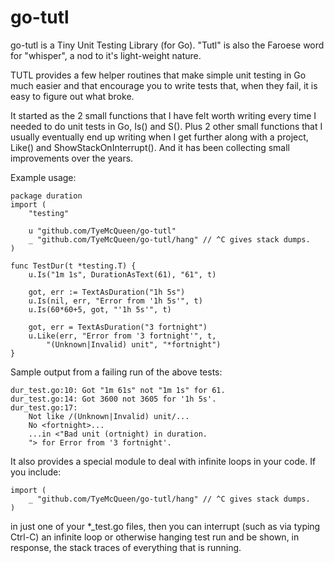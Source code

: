 # go-tutl

go-tutl is a Tiny Unit Testing Library (for Go).  "Tutl" is also the
Faroese word for "whisper", a nod to it's light-weight nature.

TUTL provides a few helper routines that make simple unit testing in Go
much easier and that encourage you to write tests that, when they fail,
it is easy to figure out what broke.

It started as the 2 small functions that I have felt worth writing every
time I needed to do unit tests in Go, Is() and S().  Plus 2 other small
functions that I usually eventually end up writing when I get further
along with a project, Like() and ShowStackOnInterrupt().  And it has been
collecting small improvements over the years.

Example usage:

    package duration
    import (
        "testing"

        u "github.com/TyeMcQueen/go-tutl"
        _ "github.com/TyeMcQueen/go-tutl/hang" // ^C gives stack dumps.
    )

    func TestDur(t *testing.T) {
        u.Is("1m 1s", DurationAsText(61), "61", t)

        got, err := TextAsDuration("1h 5s")
        u.Is(nil, err, "Error from '1h 5s'", t)
        u.Is(60*60+5, got, "'1h 5s'", t)

        got, err = TextAsDuration("3 fortnight")
        u.Like(err, "Error from '3 fortnight'", t,
            "(Unknown|Invalid) unit", "*fortnight")
    }

Sample output from a failing run of the above tests:

    dur_test.go:10: Got "1m 61s" not "1m 1s" for 61.
    dur_test.go:14: Got 3600 not 3605 for '1h 5s'.
    dur_test.go:17:
        Not like /(Unknown|Invalid) unit/...
        No <fortnight>...
        ...in <"Bad unit (ortnight) in duration.
        "> for Error from '3 fortnight'.

It also provides a special module to deal with infinite loops in your
code.  If you include:

    import (
        _ "github.com/TyeMcQueen/go-tutl/hang" // ^C gives stack dumps.
    )

in just one of your *_test.go files, then you can interrupt (such as
via typing Ctrl-C) an infinite loop or otherwise hanging test run and be
shown, in response, the stack traces of everything that is running.

